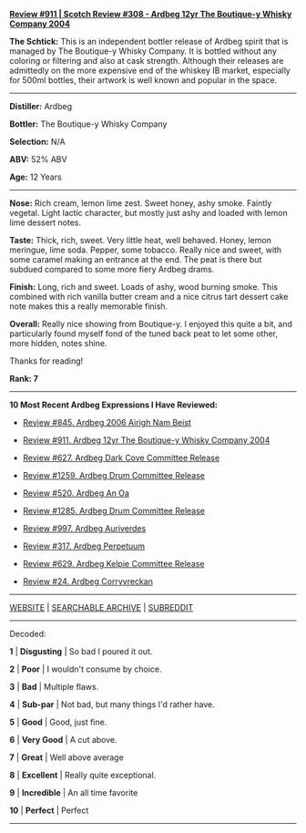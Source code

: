 
[**Review #911 | Scotch Review #308 - Ardbeg 12yr The Boutique-y Whisky Company 2004**]( https://t8ke.review/review-911-ardbeg-12yr-the-boutique-y-whisky-company-2004/)

**The Schtick:** This is an independent bottler release of Ardbeg spirit that is managed by The Boutique-y Whisky Company. It is bottled without any coloring or filtering and also at cask strength. Although their releases are admittedly on the more expensive end of the whiskey IB market, especially for 500ml bottles, their artwork is well known and popular in the space. 

-----

**Distiller:** Ardbeg

**Bottler:** The Boutique-y Whisky Company

**Selection:** N/A

**ABV:**  52% ABV

**Age:** 12 Years 

-----

**Nose:**  Rich cream, lemon lime zest. Sweet honey, ashy smoke. Faintly vegetal. Light lactic character, but mostly just ashy and loaded with lemon lime dessert notes.   

**Taste:** Thick, rich, sweet. Very little heat, well behaved. Honey, lemon meringue, lime soda. Pepper, some tobacco. Really nice and sweet, with some caramel making an entrance at the end. The peat is there but subdued compared to some more fiery Ardbeg drams. 

**Finish:** Long, rich and sweet. Loads of ashy, wood burning smoke. This combined with rich vanilla butter cream and a nice citrus tart dessert cake note makes this a really memorable finish. 

**Overall:** Really nice showing from Boutique-y. I enjoyed this quite a bit, and particularly found myself fond of the tuned back peat to let some other, more hidden, notes shine. 

Thanks for reading!

**Rank: 7**

----- 

**10 Most Recent Ardbeg Expressions I Have Reviewed:** 

- [Review #845. Ardbeg 2006 Airigh Nam Beist]( https://t8ke.review/review-845-ardbeg-2006-airigh-nam-beist/) 

- [Review #911. Ardbeg 12yr The Boutique-y Whisky Company 2004]( https://t8ke.review/review-911-ardbeg-12yr-the-boutique-y-whisky-company-2004/) 

- [Review #627. Ardbeg Dark Cove Committee Release]( https://t8ke.review/review-627-ardbeg-dark-cove-cr/) 

- [Review #1259. Ardbeg Drum Committee Release]( https://t8ke.review/review-1259-ardbeg-drum-committee-release) 

- [Review #520. Ardbeg An Oa]( https://t8ke.review/review-520-ardbeg-an-oa/) 

- [Review #1285. Ardbeg Drum Committee Release]( https://t8ke.review/review-1285-ardbeg-drum-committee-release) 

- [Review #997. Ardbeg Auriverdes]( https://t8ke.review/review-997-ardbeg-auriverdes/) 

- [Review #317. Ardbeg Perpetuum]( https://t8ke.review/review-317-ardbeg-perpetuum/) 

- [Review #629. Ardbeg Kelpie Committee Release]( https://t8ke.review/review-629-ardbeg-kelpie-cr/) 

- [Review #24. Ardbeg Corryvreckan]( https://t8ke.review/review-24-ardbeg-corryvreckan/) 

-----

[WEBSITE](https://t8ke.review) | [SEARCHABLE ARCHIVE](https://t8ke.review/review-archive/) | [SUBREDDIT](https://reddit.com/r/t8kereviews)

-----

Decoded:

**1** | **Disgusting** | So bad I poured it out.

**2** | **Poor** | I wouldn't consume by choice.

**3** | **Bad** | Multiple flaws.

**4** | **Sub-par** | Not bad, but many things I'd rather have.

**5** | **Good** | Good, just fine.

**6** | **Very Good** | A cut above.

**7** | **Great** | Well above average

**8** | **Excellent** | Really quite exceptional.

**9** | **Incredible** | An all time favorite

**10** | **Perfect** | Perfect

----

